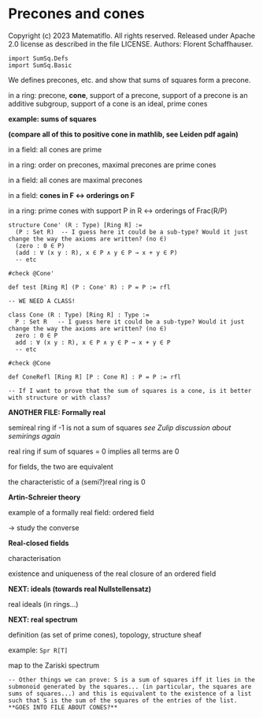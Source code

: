 # Precones and cones

Copyright (c) 2023 Matematiflo. All rights reserved.
Released under Apache 2.0 license as described in the file LICENSE.
Authors: Florent Schaffhauser.

```lean
import SumSq.Defs
import SumSq.Basic
```

We defines precones, etc. and show that sums of squares form a precone.

in a ring: precone, **cone**, support of a precone, support of a precone is an additive subgroup, support of a cone is an ideal, prime cones

**example: sums of squares**

**(compare all of this to positive cone in mathlib, see Leiden pdf again)**

in a field: all cones are prime

in a ring: order on precones, maximal precones are prime cones

in a field: all cones are maximal precones

in a field: **cones in F ↔ orderings on F**

in a ring: prime cones with support P in R ↔ orderings of Frac(R/P)

```lean
structure Cone' (R : Type) [Ring R] :=
  (P : Set R)  -- I guess here it could be a sub-type? Would it just change the way the axioms are written? (no ∈)
  (zero : 0 ∈ P)
  (add : ∀ (x y : R), x ∈ P ∧ y ∈ P → x + y ∈ P)
  -- etc

#check @Cone'

def test [Ring R] (P : Cone' R) : P = P := rfl

-- WE NEED A CLASS!

class Cone (R : Type) [Ring R] : Type :=
  P : Set R   -- I guess here it could be a sub-type? Would it just change the way the axioms are written? (no ∈)
  zero : 0 ∈ P
  add : ∀ (x y : R), x ∈ P ∧ y ∈ P → x + y ∈ P
  -- etc

#check @Cone

def ConeRefl [Ring R] [P : Cone R] : P = P := rfl

-- If I want to prove that the sum of squares is a cone, is it better with structure or with class?
```

**ANOTHER FILE: Formally real**

semireal ring if -1 is not a sum of squares *see Zulip discussion about semirings again*

real ring if sum of squares = 0 implies all terms are 0

for fields, the two are equivalent


the characteristic of a (semi?)real ring is 0

**Artin-Schreier theory**

example of a formally real field: ordered field

-> study the converse

**Real-closed fields**

characterisation

existence and uniqueness of the real closure of an ordered field

**NEXT: ideals (towards real Nullstellensatz)**

real ideals (in rings...)

**NEXT: real spectrum**

definition (as set of prime cones), topology, structure sheaf

example: `Spr R[T]`

map to the Zariski spectrum

```lean
-- Other things we can prove: S is a sum of squares iff it lies in the submonoid generated by the squares... (in particular, the squares are sums of squares...) and this is equivalent to the existence of a list such that S is the sum of the squares of the entries of the list. **GOES INTO FILE ABOUT CONES?**
```
